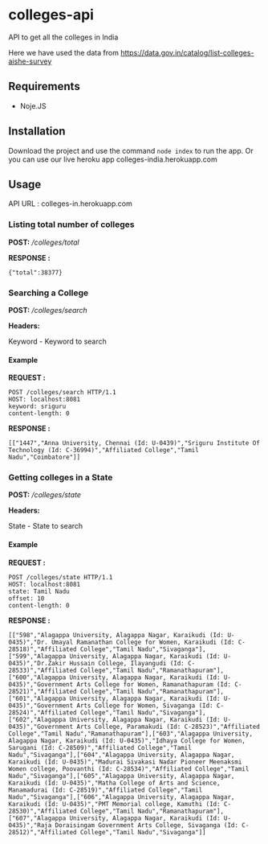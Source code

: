 # colleges-api
API to get all the colleges in India

Here we have used the data from https://data.gov.in/catalog/list-colleges-aishe-survey 

## Requirements

* Noje.JS

## Installation

Download the project and use the command ``node index`` to run the app. Or you can use our live heroku app colleges-india.herokuapp.com

## Usage

API URL : colleges-in.herokuapp.com

### Listing total number of colleges

**POST:** */colleges/total*

**RESPONSE :**

``{"total":38377}``

### Searching a College

**POST:** */colleges/search*

**Headers:** 

Keyword - Keyword to search

#### Example

**REQUEST :**
```
POST /colleges/search HTTP/1.1
HOST: localhost:8081
keyword: sriguru
content-length: 0
 ```

**RESPONSE :**

```[["1447","Anna University, Chennai (Id: U-0439)","Sriguru Institute Of Technology (Id: C-36994)","Affiliated College","Tamil Nadu","Coimbatore"]]```


### Getting colleges in a State

**POST:** */colleges/state*

**Headers:** 

State - State to search

#### Example

**REQUEST :**
```
POST /colleges/state HTTP/1.1
HOST: localhost:8081
state: Tamil Nadu
offset: 10
content-length: 0
 ```

**RESPONSE :**

```[["598","Alagappa University, Alagappa Nagar, Karaikudi (Id: U-0435)","Dr. Umayal Ramanathan College for Women, Karaikudi (Id: C-28518)","Affiliated College","Tamil Nadu","Sivaganga"],["599","Alagappa University, Alagappa Nagar, Karaikudi (Id: U-0435)","Dr.Zakir Hussain College, Ilayangudi (Id: C-28533)","Affiliated College","Tamil Nadu","Ramanathapuram"],["600","Alagappa University, Alagappa Nagar, Karaikudi (Id: U-0435)","Government Arts College for Women, Ramanathapuram (Id: C-28521)","Affiliated College","Tamil Nadu","Ramanathapuram"],["601","Alagappa University, Alagappa Nagar, Karaikudi (Id: U-0435)","Government Arts College for Women, Sivaganga (Id: C-28524)","Affiliated College","Tamil Nadu","Sivaganga"],["602","Alagappa University, Alagappa Nagar, Karaikudi (Id: U-0435)","Government Arts College, Paramakudi (Id: C-28523)","Affiliated College","Tamil Nadu","Ramanathapuram"],["603","Alagappa University, Alagappa Nagar, Karaikudi (Id: U-0435)","Idhaya College for Women, Sarugani (Id: C-28509)","Affiliated College","Tamil Nadu","Sivaganga"],["604","Alagappa University, Alagappa Nagar, Karaikudi (Id: U-0435)","Madurai Sivakasi Nadar Pioneer Meenaksmi Women college, Poovanthi (Id: C-28534)","Affiliated College","Tamil Nadu","Sivaganga"],["605","Alagappa University, Alagappa Nagar, Karaikudi (Id: U-0435)","Matha College of Arts and Science, Manamadurai (Id: C-28519)","Affiliated College","Tamil Nadu","Sivaganga"],["606","Alagappa University, Alagappa Nagar, Karaikudi (Id: U-0435)","PMT Memorial college, Kamuthi (Id: C-28530)","Affiliated College","Tamil Nadu","Ramanathapuram"],["607","Alagappa University, Alagappa Nagar, Karaikudi (Id: U-0435)","Raja Doraisingam Government Arts College, Sivaganga (Id: C-28512)","Affiliated College","Tamil Nadu","Sivaganga"]]```


 

